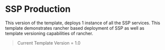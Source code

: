 # SSP Production

This version of the template, deploys 1 instance of all the SSP services. This template demonstrates rancher based deployment of SSP as well as template versioning capabilities of rancher.

> Current Template Version = 1.0